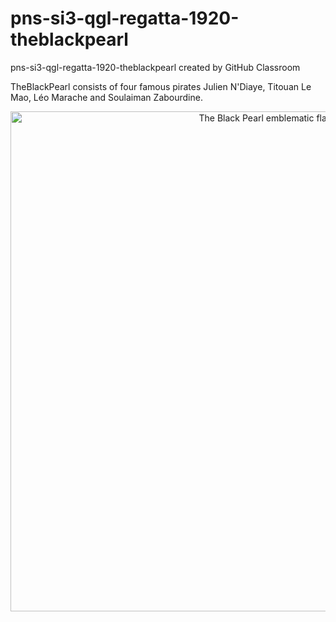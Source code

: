# pns-si3-qgl-regatta-1920-theblackpearl
pns-si3-qgl-regatta-1920-theblackpearl created by GitHub Classroom

TheBlackPearl consists of four famous pirates Julien N'Diaye, Titouan Le Mao, Léo Marache and Soulaiman Zabourdine.

<p align="center">
  <img src="https://upload.wikimedia.org/wikipedia/commons/4/47/Pirate_Flag_of_Jack_Rackham.svg" width="800" alt="The Black Pearl emblematic flag">
</p>
